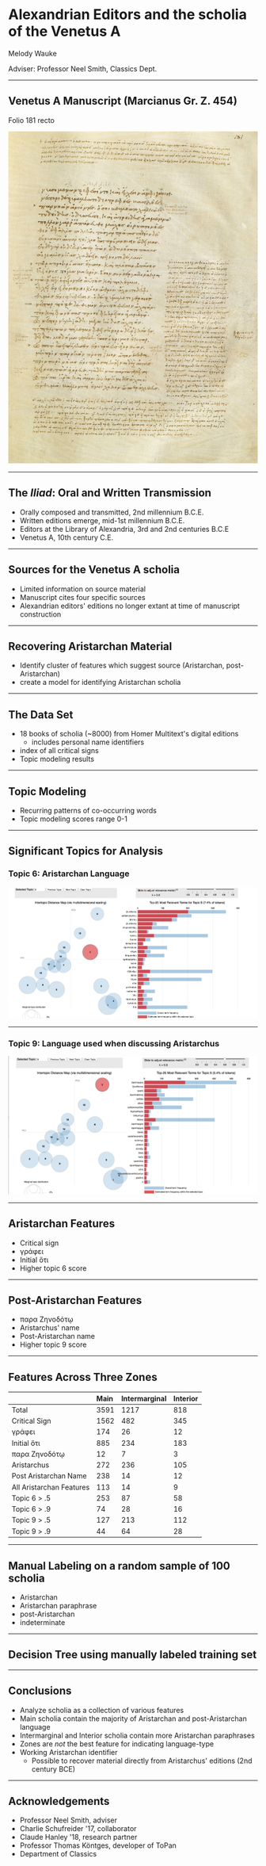 # Alexandrian Editors and the scholia of the Venetus A

Melody Wauke

Adviser: Professor Neel Smith, Classics Dept.

---

## Venetus A Manuscript (Marcianus Gr. Z. 454)

Folio 181 recto

![Folio 181 recto](https://github.com/mwauke/seniorThesis/blob/master/181r.jpg)

---

## The *Iliad*: Oral and Written Transmission

- Orally composed and transmitted, 2nd millennium B.C.E.
- Written editions emerge, mid-1st millennium B.C.E.
- Editors at the Library of Alexandria, 3rd and 2nd centuries B.C.E
- Venetus A, 10th century C.E.

---
## Sources for the Venetus A scholia

- Limited information on source material
- Manuscript cites four specific sources
- Alexandrian editors' editions no longer extant at time of manuscript construction

---

## Recovering Aristarchan Material

- Identify cluster of features which suggest source (Aristarchan, post-Aristarchan)
- create a model for identifying Aristarchan scholia

---

## The Data Set

- 18 books of scholia (~8000) from Homer Multitext's digital editions
  - includes personal name identifiers
- index of all critical signs 
- Topic modeling results

---

## Topic Modeling

- Recurring patterns of co-occurring words
- Topic modeling scores range 0-1
---

## Significant Topics for Analysis

### Topic 6: Aristarchan Language 

![Topic 6](https://github.com/mwauke/seniorThesis/blob/master/Topic06.png)

---

### Topic 9: Language used when discussing Aristarchus

![Topic 9](https://github.com/mwauke/seniorThesis/blob/master/Topic09.png)

---

## Aristarchan Features

- Critical sign
- γράφει 
- Initial ὅτι 
- Higher topic 6 score
---

## Post-Aristarchan Features

- παρα Ζηνοδότῳ 
- Aristarchus' name
- Post-Aristarchan name
- Higher topic 9 score

---

## Features Across Three Zones

||Main|Intermarginal|Interior|
|---|:----|:------------|:-------|
|Total|3591|1217|818|
|Critical Sign|1562|482|345|
|γράφει|174|26|12|
|Initial ὅτι|885|234|183|
|παρα Ζηνοδότῳ|12|7|3|
|Aristarchus|272|236|105|
|Post Aristarchan Name|238|14|12|
|All Aristarchan Features|113|14|9|
|Topic 6 > .5|253|87|58|
|Topic 6 > .9|74|28|16|
|Topic 9 > .5|127|213|112|
|Topic 9 > .9|44|64|28|

---

## Manual Labeling on a random sample of 100 scholia

- Aristarchan
- Aristarchan paraphrase
- post-Aristarchan
- indeterminate

---

## Decision Tree using manually labeled training set

---

## Conclusions

- Analyze scholia as a collection of various features
- Main scholia contain the majority of Aristarchan and post-Aristarchan language
- Intermarginal and Interior scholia contain more Aristarchan paraphrases
- Zones are *not* the best feature for indicating language-type
- Working Aristarchan identifier
  - Possible to recover material directly from Aristarchus' editions (2nd century BCE)

---

## Acknowledgements 

- Professor Neel Smith, adviser
- Charlie Schufreider '17, collaborator
- Claude Hanley '18, research partner
- Professor Thomas Köntges, developer of ToPan
- Department of Classics

